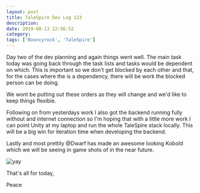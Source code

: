```yaml
---
layout: post
title: TaleSpire Dev Log 123
description:
date: 2019-08-13 22:56:52
category:
tags: ['Bouncyrock', 'TaleSpire']
---
```


Day two of the dev planning and again things went well. The main task today was going back through the task lists and tasks would be dependent on which. This is important so we don't get blocked by each other and that, for the cases where the is a dependency, there will be work the blocked person can be doing.

We wont be putting out these orders as they will change and we'd like to keep things flexible.

Following on from yesterdays work I also got the backend running fully without and internet connection so I'm hoping that with a little more work I can point Unity at my laptop and run the whole TaleSpire stack locally. This will be a big win for iteration time when developing the backend.

Lastly and most prettily @Dwarf has made an awesome looking Kobold which we will be seeing in game shots of in the near future.

![yay](/assets/images/kobold.gif)

That's all for today,

Peace

